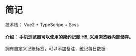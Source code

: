 # 简记

技术栈： Vue2 + TypeScripe + Scss

####  介绍： 手机浏览器可以使用的简约记账 H5, 采用浏览器内部储存。

拥有自定义记账标签，可以添加备注，统记每日数据

